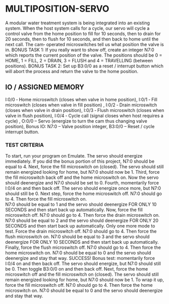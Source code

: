 # MULTIPOSITION-SERVO
A modular water treatment system is being integrated into an existing system.  When the host system 
calls for a cycle, our servo will cycle a control valve from the home position to fill for 10 seconds, then to 
drain for 20 seconds, then to flush for 10 seconds, and then back to home until the next call.  The cam‐
operated microswitches tell us what position the valve is in. 
BONUS TASK 1: If you really want to show off, create an integer N7:0 which reports the current position 
of the valve.  The positions should be 0 = HOME, 1 = FILL, 2 = DRAIN, 3 = FLUSH and 4 = TRAVELLING 
(between positions). 
BONUS TASK 2: Set up B3:0/0 as a reset / interrupt button which will abort the process and return the 
valve to the home position. 
## IO / ASSIGNED MEMORY
I:0/0 ‐ Home microswitch (closes when valve in home position), 
I:0/1 ‐ Fill microswitch (closes when valve in fill position) ,
I:0/2 ‐ Drain microswitch (closes when valve in drain position),
I:0/3 ‐ Flush microswitch (closes when valve in flush position),
I:0/4 ‐ Cycle call (signal closes when host requires a cycle) ,
O:0/0 – Servo (energize to turn the cam thus changing valve position), 
Bonus IO: 
N7:0 – Valve position integer, 
B3:0/0 – Reset / cycle interrupt button. 
### TEST CRITERIA
To start, run your program on Emulate.  The servo should energize immediately.  If you did the bonus 
portion of this project, N7:0 should be equal to 4. 
Next, force the fill microswitch on (closed).  The servo should still remain energized looking for home, 
but N7:0 should now be 1. 
Third, force the fill microswitch back off and the home microswitch on.  Now the servo should 
deenergize and N7:0 should be set to 0. 
Fourth, momentarily force I:0/4 on and then back off.  The servo should energize once more, but N7:0 
should still be 0. 
Next step, force the home microswitch off.  N7:0 should go to 4.  Then force the fill microswitch on.  
N7:0 should be equal to 1 and the servo should deenergize FOR ONLY 10 SECONDS and then start back 
up automatically. 
Now, force the fill microswitch off.  N7:0 should go to 4.  Then force the drain microswitch on.  N7:0 
should be equal to 2 and the servo should deenergize FOR ONLY 20 SECONDS and then start back up 
automatically. 
Only one more mode to test.  Force the drain microswitch off.  N7:0 should go to 4.  Then force the flush 
microswitch on.  N7:0 should be equal to 3 and the servo should deenergize FOR ONLY 10 SECONDS and 
then start back up automatically. 
Finally, force the flush microswitch off.  N7:0 should go to 4.  Then force the home microswitch on.  N7:0 
should be equal to 0 and the servo should deenergize and stay that way.  SUCCESS! 
Bonus test: momentarily force I:0/4 on and then back off.  The servo should energize, but N7:0 should 
still be 0.  Then toggle B3:0/0 on and then back off.  Next, force the home microswitch off and the fill 
microswitch on (closed).  The servo should still remain energized looking for home, but N7:0 should now 
be 1.  To wrap it up, force the fill microswitch off.  N7:0 should go to 4.  Then force the home 
microswitch on.  N7:0 should be equal to 0 and the servo should deenergize and stay that way. 

